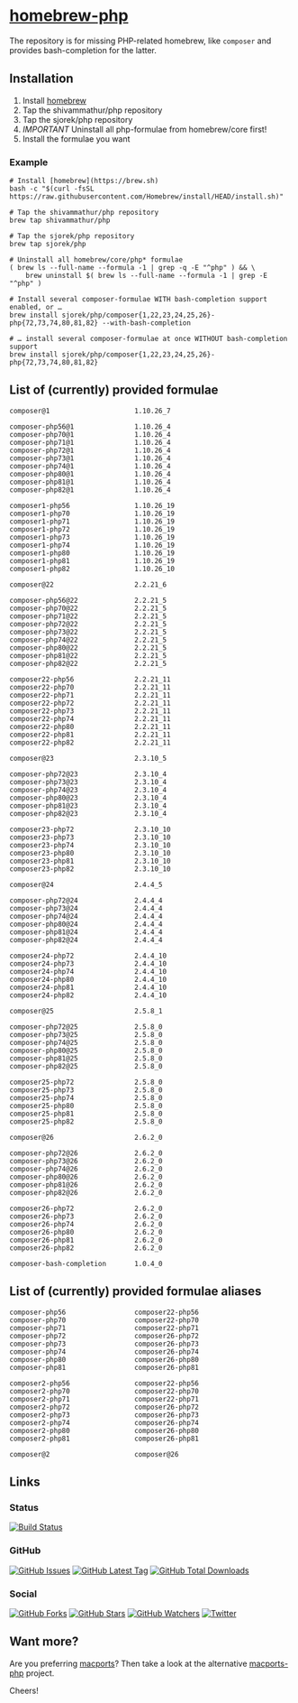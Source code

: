 # [homebrew-php](https://sjorek.github.io/homebrew-php/)

The repository is for missing PHP-related homebrew, like `composer` and
provides bash-completion for the latter.

## Installation

1. Install [homebrew](https://brew.sh)
3. Tap the shivammathur/php repository
3. Tap the sjorek/php repository
4. *IMPORTANT* Uninstall all php-formulae from homebrew/core first!
5. Install the formulae you want

### Example

```console
# Install [homebrew](https://brew.sh)
bash -c "$(curl -fsSL https://raw.githubusercontent.com/Homebrew/install/HEAD/install.sh)"

# Tap the shivammathur/php repository
brew tap shivammathur/php

# Tap the sjorek/php repository
brew tap sjorek/php

# Uninstall all homebrew/core/php* formulae
( brew ls --full-name --formula -1 | grep -q -E "^php" ) && \
    brew uninstall $( brew ls --full-name --formula -1 | grep -E "^php" )

# Install several composer-formulae WITH bash-completion support enabled, or …
brew install sjorek/php/composer{1,22,23,24,25,26}-php{72,73,74,80,81,82} --with-bash-completion

# … install several composer-formulae at once WITHOUT bash-completion support
brew install sjorek/php/composer{1,22,23,24,25,26}-php{72,73,74,80,81,82}
```

## List of (currently) provided formulae

    composer@1                     1.10.26_7

    composer-php56@1               1.10.26_4
    composer-php70@1               1.10.26_4
    composer-php71@1               1.10.26_4
    composer-php72@1               1.10.26_4
    composer-php73@1               1.10.26_4
    composer-php74@1               1.10.26_4
    composer-php80@1               1.10.26_4
    composer-php81@1               1.10.26_4
    composer-php82@1               1.10.26_4

    composer1-php56                1.10.26_19
    composer1-php70                1.10.26_19
    composer1-php71                1.10.26_19
    composer1-php72                1.10.26_19
    composer1-php73                1.10.26_19
    composer1-php74                1.10.26_19
    composer1-php80                1.10.26_19
    composer1-php81                1.10.26_19
    composer1-php82                1.10.26_10

    composer@22                    2.2.21_6

    composer-php56@22              2.2.21_5
    composer-php70@22              2.2.21_5
    composer-php71@22              2.2.21_5
    composer-php72@22              2.2.21_5
    composer-php73@22              2.2.21_5
    composer-php74@22              2.2.21_5
    composer-php80@22              2.2.21_5
    composer-php81@22              2.2.21_5
    composer-php82@22              2.2.21_5

    composer22-php56               2.2.21_11
    composer22-php70               2.2.21_11
    composer22-php71               2.2.21_11
    composer22-php72               2.2.21_11
    composer22-php73               2.2.21_11
    composer22-php74               2.2.21_11
    composer22-php80               2.2.21_11
    composer22-php81               2.2.21_11
    composer22-php82               2.2.21_11

    composer@23                    2.3.10_5

    composer-php72@23              2.3.10_4
    composer-php73@23              2.3.10_4
    composer-php74@23              2.3.10_4
    composer-php80@23              2.3.10_4
    composer-php81@23              2.3.10_4
    composer-php82@23              2.3.10_4

    composer23-php72               2.3.10_10
    composer23-php73               2.3.10_10
    composer23-php74               2.3.10_10
    composer23-php80               2.3.10_10
    composer23-php81               2.3.10_10
    composer23-php82               2.3.10_10

    composer@24                    2.4.4_5

    composer-php72@24              2.4.4_4
    composer-php73@24              2.4.4_4
    composer-php74@24              2.4.4_4
    composer-php80@24              2.4.4_4
    composer-php81@24              2.4.4_4
    composer-php82@24              2.4.4_4

    composer24-php72               2.4.4_10
    composer24-php73               2.4.4_10
    composer24-php74               2.4.4_10
    composer24-php80               2.4.4_10
    composer24-php81               2.4.4_10
    composer24-php82               2.4.4_10

    composer@25                    2.5.8_1

    composer-php72@25              2.5.8_0
    composer-php73@25              2.5.8_0
    composer-php74@25              2.5.8_0
    composer-php80@25              2.5.8_0
    composer-php81@25              2.5.8_0
    composer-php82@25              2.5.8_0

    composer25-php72               2.5.8_0
    composer25-php73               2.5.8_0
    composer25-php74               2.5.8_0
    composer25-php80               2.5.8_0
    composer25-php81               2.5.8_0
    composer25-php82               2.5.8_0

    composer@26                    2.6.2_0

    composer-php72@26              2.6.2_0
    composer-php73@26              2.6.2_0
    composer-php74@26              2.6.2_0
    composer-php80@26              2.6.2_0
    composer-php81@26              2.6.2_0
    composer-php82@26              2.6.2_0

    composer26-php72               2.6.2_0
    composer26-php73               2.6.2_0
    composer26-php74               2.6.2_0
    composer26-php80               2.6.2_0
    composer26-php81               2.6.2_0
    composer26-php82               2.6.2_0

    composer-bash-completion       1.0.4_0

## List of (currently) provided formulae aliases

    composer-php56                 composer22-php56
    composer-php70                 composer22-php70
    composer-php71                 composer22-php71
    composer-php72                 composer26-php72
    composer-php73                 composer26-php73
    composer-php74                 composer26-php74
    composer-php80                 composer26-php80
    composer-php81                 composer26-php81

    composer2-php56                composer22-php56
    composer2-php70                composer22-php70
    composer2-php71                composer22-php71
    composer2-php72                composer26-php72
    composer2-php73                composer26-php73
    composer2-php74                composer26-php74
    composer2-php80                composer26-php80
    composer2-php81                composer26-php81

    composer@2                     composer@26

## Links

### Status

[![Build Status](https://img.shields.io/travis/com/sjorek/homebrew-php.svg)](https://travis-ci.com/sjorek/homebrew-php)


### GitHub

[![GitHub Issues](https://img.shields.io/github/issues/sjorek/homebrew-php.svg)](https://github.com/sjorek/homebrew-php/issues)
[![GitHub Latest Tag](https://img.shields.io/github/tag/sjorek/homebrew-php.svg)](https://github.com/sjorek/homebrew-php/tags)
[![GitHub Total Downloads](https://img.shields.io/github/downloads/sjorek/homebrew-php/total.svg)](https://github.com/sjorek/homebrew-php/releases)


### Social

[![GitHub Forks](https://img.shields.io/github/forks/sjorek/homebrew-php.svg?style=social)](https://github.com/sjorek/homebrew-php/network)
[![GitHub Stars](https://img.shields.io/github/stars/sjorek/homebrew-php.svg?style=social)](https://github.com/sjorek/homebrew-php/stargazers)
[![GitHub Watchers](https://img.shields.io/github/watchers/sjorek/homebrew-php.svg?style=social)](https://github.com/sjorek/homebrew-php/watchers)
[![Twitter](https://img.shields.io/twitter/url/https/github.com/sjorek/homebrew-php.svg?style=social)](https://twitter.com/intent/tweet?url=https%3A%2F%2Fsjorek.github.io%2Fhomebrew-php%2F)

## Want more?

Are you preferring [macports](https://www.macports.org)? Then take a look
at the alternative [macports-php](https://sjorek.github.io/macports-php/) project.

Cheers!
